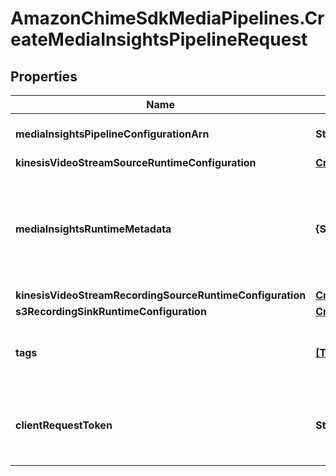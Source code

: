 # AmazonChimeSdkMediaPipelines.CreateMediaInsightsPipelineRequest

## Properties

Name | Type | Description | Notes
------------ | ------------- | ------------- | -------------
**mediaInsightsPipelineConfigurationArn** | **String** | The ARN of the pipeline&#39;s configuration. | 
**kinesisVideoStreamSourceRuntimeConfiguration** | [**CreateMediaInsightsPipelineRequestKinesisVideoStreamSourceRuntimeConfiguration**](CreateMediaInsightsPipelineRequestKinesisVideoStreamSourceRuntimeConfiguration.md) |  | [optional] 
**mediaInsightsRuntimeMetadata** | **{String: String}** | The runtime metadata for the media insights pipeline. Consists of a key-value map of strings. | [optional] 
**kinesisVideoStreamRecordingSourceRuntimeConfiguration** | [**CreateMediaInsightsPipelineRequestKinesisVideoStreamRecordingSourceRuntimeConfiguration**](CreateMediaInsightsPipelineRequestKinesisVideoStreamRecordingSourceRuntimeConfiguration.md) |  | [optional] 
**s3RecordingSinkRuntimeConfiguration** | [**CreateMediaInsightsPipelineRequestS3RecordingSinkRuntimeConfiguration**](CreateMediaInsightsPipelineRequestS3RecordingSinkRuntimeConfiguration.md) |  | [optional] 
**tags** | [**[Tag]**](Tag.md) | The tags assigned to the media insights pipeline. | [optional] 
**clientRequestToken** | **String** | The unique identifier for the media insights pipeline request. | [optional] 


